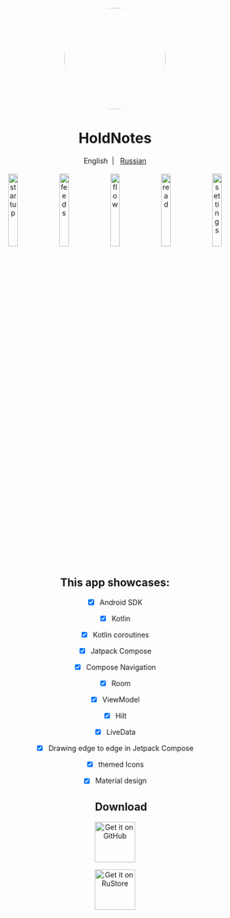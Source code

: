 <div align="center">
    <img width="200" height="200" style="display: block; border: 1px solid #f5f5f5; border-radius: 9999px;" src="https://static.rustore.ru/apk/1399983807/content/ICON/78cd7356-76ec-4203-aa93-eef86da4e491.png">
</div>
<div align="center">
  
  <div align="center">
    <h1>HoldNotes</h1>
    <p>English&nbsp;&nbsp;|&nbsp;&nbsp;
    <a target="_blank" href="https://github.com/LuisandLan/HoldNotes/blob/master/fastline/README-ru.md">Russian</a>
    <br/>
    <br/>
    <img src="https://github.com/LuisandLan/HoldNotes/blob/master/fastline/images/en/Screenshot_20230508-165356.png?raw=true" width="19.2%" alt="startup" />
    <img src="https://github.com/LuisandLan/HoldNotes/blob/master/fastline/images/en/Screenshot_20230508-165400.png" width="19.2%" alt="feeds" />
    <img src="https://github.com/LuisandLan/HoldNotes/blob/master/fastline/images/en/Screenshot_20230508-165406.png" width="19.2%" alt="flow" />
    <img src="https://github.com/LuisandLan/HoldNotes/blob/master/fastline/images/en/Screenshot_20230508-165431.png" width="19.2%" alt="read" />
    <img src="https://github.com/LuisandLan/HoldNotes/blob/master/fastline/images/en/Screenshot_20230508-165435.png" width="19.2%" alt="settings" />
    <br/>
    <br/>
</div>

  ## This app showcases:



- [x] Android SDK
- [x] Kotlin
- [x] Kotlin coroutines
- [x] Jatpack Compose
- [x] Compose Navigation
- [x] Room
- [x] ViewModel
- [x] Hilt
- [x] LiveData
- [x] Drawing edge to edge in Jetpack Compose
- [x] themed Icons
- [x] Material design
  
  
  ## Download

[<img src="https://s1.ax1x.com/2023/01/12/pSu1a36.png" alt="Get it on GitHub" height="80">](https://github.com/LuisandLan/HoldNotes/releases/tag/relese)

[<img src="https://github.com/LuisandLan/HoldNotes/blob/master/fastline/images/ru/RuStoreIcon.png" alt="Get it on RuStore" height="80">](https://apps.rustore.ru/app/ru.gadzhiev.lightnotes)





  











